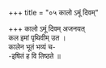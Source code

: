 +++
title = "०५ कालो ऽमूं दिवम्"

+++
कालो ऽमूं दिवम् अजनयत्  
कल इमां पृथिवीम् उत ।  
कालेन भूतं भव्यं च-  
-इषितं ह वि तिष्ठते ॥